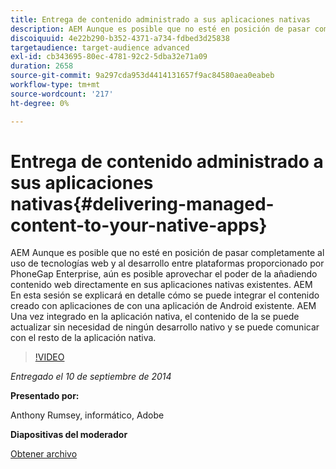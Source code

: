 ```yaml
---
title: Entrega de contenido administrado a sus aplicaciones nativas
description: AEM Aunque es posible que no esté en posición de pasar completamente al uso de tecnologías web y al desarrollo entre plataformas proporcionado por PhoneGap Enterprise, aún es posible aprovechar el poder de la añadiendo contenido web directamente en sus aplicaciones nativas existentes. AEM En esta sesión se explicará en detalle cómo se puede integrar el contenido creado con aplicaciones de con una aplicación de Android existente. AEM Una vez integrado en la aplicación nativa, el contenido de la se puede actualizar sin necesidad de ningún desarrollo nativo y se puede comunicar con el resto de la aplicación nativa.
discoiquuid: 4e22b290-b352-4371-a734-fdbed3d25838
targetaudience: target-audience advanced
exl-id: cb343695-80ec-4781-92c2-5dba32e71a09
duration: 2658
source-git-commit: 9a297cda953d4414131657f9ac84580aea0eabeb
workflow-type: tm+mt
source-wordcount: '217'
ht-degree: 0%

---
```


# Entrega de contenido administrado a sus aplicaciones nativas{#delivering-managed-content-to-your-native-apps}

AEM Aunque es posible que no esté en posición de pasar completamente al uso de tecnologías web y al desarrollo entre plataformas proporcionado por PhoneGap Enterprise, aún es posible aprovechar el poder de la añadiendo contenido web directamente en sus aplicaciones nativas existentes. AEM En esta sesión se explicará en detalle cómo se puede integrar el contenido creado con aplicaciones de con una aplicación de Android existente. AEM Una vez integrado en la aplicación nativa, el contenido de la se puede actualizar sin necesidad de ningún desarrollo nativo y se puede comunicar con el resto de la aplicación nativa.

>[!VIDEO](https://video.tv.adobe.com/v/19467/?quality=9)

*Entregado el 10 de septiembre de 2014*

**Presentado por:**

Anthony Rumsey, informático, Adobe

**Diapositivas del moderador**

[Obtener archivo](assets/9-10-2014-delivering-managed-content-to-your-native-apps.pdf)
<!--
[Get back to the Overview](https://helpx.adobe.com/es/experience-manager/kt/eseminars/gems/aem-index.html)
-->
